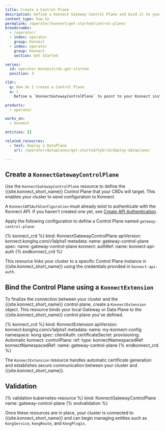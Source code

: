 ```yaml
---
title: Create a Control Plane
description: Define a Konnect Gateway Control Plane and bind it to your cluster using a `KonnectExtension`.
content_type: how_to
permalink: /operator/konnect/get-started/control-plane/
breadcrumbs:
  - /operator/
  - index: operator
    group: Konnect
  - index: operator
    group: Konnect
    section: Get Started

series:
  id: operator-konnectcrds-get-started
  position: 3

tldr:
  q: How do I create a Control Plane
  a: |
    Define a `KonnectGatewayControlPlane` to point to your Konnect instance, and a `KonnectExtension` to bind your Data Plane or Gateway to it.

products:
  - operator

works_on:
  - konnect

entities: []

related_resources:
  - text: Deploy a DataPlane
    url: /operator/dataplanes/get-started/hybrid/deploy-dataplane/

---
```


## Create a `KonnectGatewayControlPlane`

Use the `KonnectGatewayControlPlane` resource to define the {{site.konnect_short_name}} Control Plane that your CRDs will target. This enables your cluster to send configuration to Konnect.

A `KonnectAPIAuthConfiguration` must already exist to authenticate with the Konnect API. If you haven’t created one yet, see [Create API Authentication](/operator/konnect/get-started/authentication/).

Apply the following configuration to define a Control Plane named `gateway-control-plane`:


<!-- vale off -->
{% konnect_crd %}
kind: KonnectGatewayControlPlane
apiVersion: konnect.konghq.com/v1alpha1
metadata:
  name: gateway-control-plane
spec:
  name: gateway-control-plane
  konnect:
    authRef:
      name: konnect-api-auth
{% endkonnect_crd %}
<!-- vale on -->

This resource links your cluster to a specific Control Plane instance in {{site.konnect_short_name}} using the credentials provided in `konnect-api-auth`.


## Bind the Control Plane using a `KonnectExtension`

To finalize the connection between your cluster and the {{site.konnect_short_name}} control plane, create a `KonnectExtension` object. This resource binds your local Gateway or Data Plane to the {{site.konnect_short_name}} control plane you've defined.

<!-- vale off -->
{% konnect_crd %}
kind: KonnectExtension
apiVersion: konnect.konghq.com/v1alpha1
metadata:
  name: my-konnect-config
  namespace: kong
spec:
  clientAuth:
    certificateSecret:
      provisioning: Automatic
  konnect:
    controlPlane:
      ref:
        type: konnectNamespacedRef
        konnectNamespacedRef:
          name: gateway-control-plane
{% endkonnect_crd %}
<!-- vale on -->

The `KonnectExtension` resource handles automatic certificate generation and establishes secure communication between your cluster and {{site.konnect_short_name}}.

## Validation

<!-- vale off -->
{% validation kubernetes-resource %}
kind: KonnectGatewayControlPlane
name: gateway-control-plane
{% endvalidation %}
<!-- vale on -->

Once these resources are in place, your cluster is connected to {{site.konnect_short_name}} and can begin managing entities such as `KongService`, `KongRoute`, and `KongPlugin`.